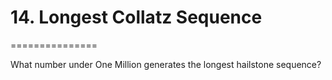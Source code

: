 # 14. Longest Collatz Sequence
===============

What number under One Million generates the longest hailstone sequence?

